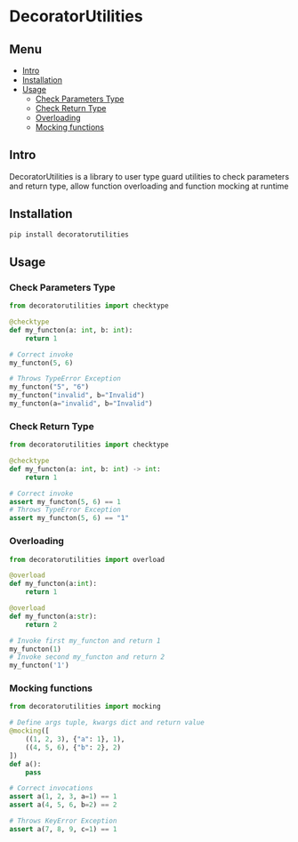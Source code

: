 # DecoratorUtilities

## Menu

- [Intro](#intro)
- [Installation](#installation)
- [Usage](#usage)
    - [Check Parameters Type](#check-parameters-type)
    - [Check Return Type](#check-return-type)
    - [Overloading](#overloading)
    - [Mocking functions](#mocking-functions)

## Intro
DecoratorUtilities is a library to user type guard utilities 
to check parameters and return type, allow function overloading 
and function mocking at runtime

## Installation

```bash
pip install decoratorutilities
```

## Usage

### Check Parameters Type

```python
from decoratorutilities import checktype

@checktype
def my_functon(a: int, b: int):
    return 1

# Correct invoke
my_functon(5, 6)

# Throws TypeError Exception
my_functon("5", "6")
my_functon("invalid", b="Invalid")
my_functon(a="invalid", b="Invalid")
```

### Check Return Type

```python
from decoratorutilities import checktype

@checktype
def my_functon(a: int, b: int) -> int:
    return 1

# Correct invoke
assert my_functon(5, 6) == 1
# Throws TypeError Exception
assert my_functon(5, 6) == "1"
```

### Overloading

```python
from decoratorutilities import overload

@overload
def my_functon(a:int):
    return 1

@overload
def my_functon(a:str):
    return 2

# Invoke first my_functon and return 1
my_functon(1)
# Invoke second my_functon and return 2
my_functon('1')
```

### Mocking functions

```python
from decoratorutilities import mocking

# Define args tuple, kwargs dict and return value
@mocking([
    ((1, 2, 3), {"a": 1}, 1),
    ((4, 5, 6), {"b": 2}, 2)
])
def a():
    pass

# Correct invocations
assert a(1, 2, 3, a=1) == 1
assert a(4, 5, 6, b=2) == 2

# Throws KeyError Exception
assert a(7, 8, 9, c=1) == 1
```